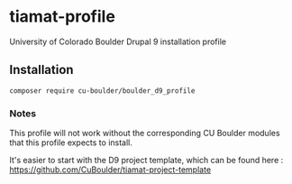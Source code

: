 # tiamat-profile
University of Colorado Boulder Drupal 9 installation profile

## Installation

````
composer require cu-boulder/boulder_d9_profile
````

### Notes
This profile will not work without the corresponding CU Boulder modules that this profile expects to install.  

It's easier to start with the D9 project template, which can be found here : https://github.com/CuBoulder/tiamat-project-template




